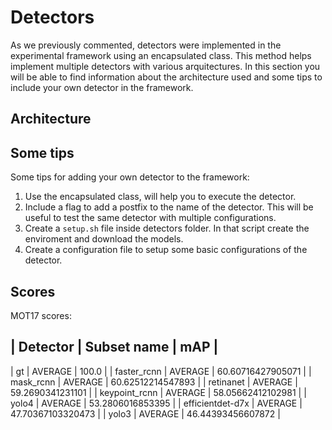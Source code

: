 
# Detectors

As we previously commented, detectors were implemented in the experimental framework using an encapsulated class. This method helps implement multiple detectors with various arquitectures. In this section you will be able to find information about the architecture used and some tips to include your own detector in the framework.


## Architecture



## Some tips

Some tips for adding your own detector to the framework:

1. Use the encapsulated class, will help you to execute the detector.
1. Include a flag to add a postfix to the name of the detector. This will be useful to test the same detector with multiple configurations.
1. Create a `setup.sh` file inside detectors folder. In that script create the enviroment and download the models.
1. Create a configuration file to setup some basic configurations of the detector.



## Scores

MOT17 scores:

| Detector | Subset name | mAP |
--------------------------------
| gt | AVERAGE | 100.0 | 
| faster_rcnn | AVERAGE | 60.60716427905071 | 
| mask_rcnn | AVERAGE | 60.62512214547893 | 
| retinanet | AVERAGE | 59.2690341231101 | 
| keypoint_rcnn | AVERAGE | 58.05662412102981 | 
| yolo4 | AVERAGE | 53.2806016853395 | 
| efficientdet-d7x | AVERAGE | 47.70367103320473 | 
| yolo3 | AVERAGE | 46.44393456607872 | 